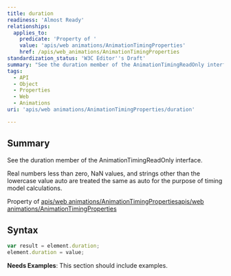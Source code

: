 ```yaml
---
title: duration
readiness: 'Almost Ready'
relationships:
  applies_to:
    predicate: 'Property of '
    value: 'apis/web animations/AnimationTimingProperties'
    href: /apis/web_animations/AnimationTimingProperties
standardization_status: 'W3C Editor''s Draft'
summary: "See the duration member of the AnimationTimingReadOnly interface.\n"
tags:
  - API
  - Object
  - Properties
  - Web
  - Animations
uri: 'apis/web animations/AnimationTimingProperties/duration'

---
```

## Summary

See the duration member of the AnimationTimingReadOnly interface.

Real numbers less than zero, NaN values, and strings other than the lowercase value auto are treated the same as auto for the purpose of timing model calculations.

Property of [apis/web animations/AnimationTimingProperties](/apis/web_animations/AnimationTimingProperties)[apis/web animations/AnimationTimingProperties](/apis/web_animations/AnimationTimingProperties)

## Syntax

``` js
var result = element.duration;
element.duration = value;
```

**Needs Examples**: This section should include examples.

